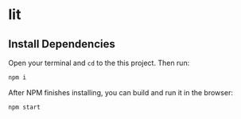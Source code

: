 # lit

## Install Dependencies

Open your terminal and `cd` to the this project. Then run:

```bash
npm i
```

After NPM finishes installing, you can build and run it in the browser:

```bash
npm start
```
